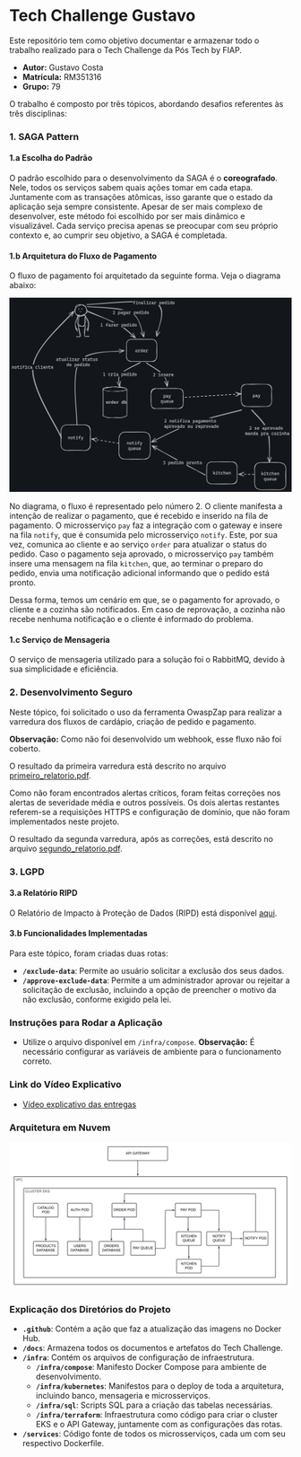 # Tech Challenge Gustavo

Este repositório tem como objetivo documentar e armazenar todo o trabalho realizado para o Tech Challenge da Pós Tech by FIAP.

- **Autor:** Gustavo Costa
- **Matrícula:** RM351316
- **Grupo:** 79

O trabalho é composto por três tópicos, abordando desafios referentes às três disciplinas:

### 1. SAGA Pattern

#### 1.a Escolha do Padrão

O padrão escolhido para o desenvolvimento da SAGA é o **coreografado**. Nele, todos os serviços sabem quais ações tomar em cada etapa. Juntamente com as transações atômicas, isso garante que o estado da aplicação seja sempre consistente. Apesar de ser mais complexo de desenvolver, este método foi escolhido por ser mais dinâmico e visualizável. Cada serviço precisa apenas se preocupar com seu próprio contexto e, ao cumprir seu objetivo, a SAGA é completada.

#### 1.b Arquitetura do Fluxo de Pagamento

O fluxo de pagamento foi arquitetado da seguinte forma. Veja o diagrama abaixo:

<img src="./docs/saga.png" alt="Diagrama do fluxo SAGA"/>

No diagrama, o fluxo é representado pelo número 2. O cliente manifesta a intenção de realizar o pagamento, que é recebido e inserido na fila de pagamento. O microsserviço `pay` faz a integração com o gateway e insere na fila `notify`, que é consumida pelo microsserviço `notify`. Este, por sua vez, comunica ao cliente e ao serviço `order` para atualizar o status do pedido. Caso o pagamento seja aprovado, o microsserviço `pay` também insere uma mensagem na fila `kitchen`, que, ao terminar o preparo do pedido, envia uma notificação adicional informando que o pedido está pronto.

Dessa forma, temos um cenário em que, se o pagamento for aprovado, o cliente e a cozinha são notificados. Em caso de reprovação, a cozinha não recebe nenhuma notificação e o cliente é informado do problema.

#### 1.c Serviço de Mensageria

O serviço de mensageria utilizado para a solução foi o RabbitMQ, devido à sua simplicidade e eficiência.

### 2. Desenvolvimento Seguro

Neste tópico, foi solicitado o uso da ferramenta OwaspZap para realizar a varredura dos fluxos de cardápio, criação de pedido e pagamento.

**Observação:** Como não foi desenvolvido um webhook, esse fluxo não foi coberto.

O resultado da primeira varredura está descrito no arquivo [primeiro_relatorio.pdf](./docs/primeiro_relatorio.pdf).

Como não foram encontrados alertas críticos, foram feitas correções nos alertas de severidade média e outros possíveis. Os dois alertas restantes referem-se a requisições HTTPS e configuração de domínio, que não foram implementados neste projeto.

O resultado da segunda varredura, após as correções, está descrito no arquivo [segundo_relatorio.pdf](./docs/segundo_relatorio.pdf).

### 3. LGPD

#### 3.a Relatório RIPD

O Relatório de Impacto à Proteção de Dados (RIPD) está disponível [aqui](./docs/RIPD.pdf).

#### 3.b Funcionalidades Implementadas

Para este tópico, foram criadas duas rotas:
- **`/exclude-data`**: Permite ao usuário solicitar a exclusão dos seus dados.
- **`/approve-exclude-data`**: Permite a um administrador aprovar ou rejeitar a solicitação de exclusão, incluindo a opção de preencher o motivo da não exclusão, conforme exigido pela lei.

### Instruções para Rodar a Aplicação

- Utilize o arquivo disponível em `/infra/compose`. **Observação:** É necessário configurar as variáveis de ambiente para o funcionamento correto.

### Link do Vídeo Explicativo

- [Vídeo explicativo das entregas](https://vimeo.com/992521190)

### Arquitetura em Nuvem

<img src="./docs/diagrama_cloud.png" alt="Diagrama cloud"/>

### Explicação dos Diretórios do Projeto

- **`.github`**: Contém a ação que faz a atualização das imagens no Docker Hub.
- **`/docs`**: Armazena todos os documentos e artefatos do Tech Challenge.
- **`/infra`**: Contém os arquivos de configuração de infraestrutura.
  - **`/infra/compose`**: Manifesto Docker Compose para ambiente de desenvolvimento.
  - **`/infra/kubernetes`**: Manifestos para o deploy de toda a arquitetura, incluindo banco, mensageria e microsserviços.
  - **`/infra/sql`**: Scripts SQL para a criação das tabelas necessárias.
  - **`/infra/terraform`**: Infraestrutura como código para criar o cluster EKS e o API Gateway, juntamente com as configurações das rotas.
- **`/services`**: Código fonte de todos os microsserviços, cada um com seu respectivo Dockerfile.
